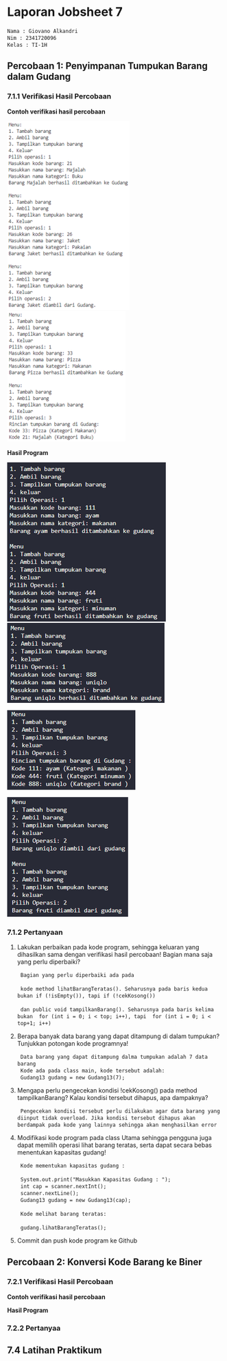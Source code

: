 # Laporan Jobsheet 7

```
Nama : Giovano Alkandri
Nim : 2341720096
Kelas : TI-1H
```

## Percobaan 1: Penyimpanan Tumpukan Barang dalam Gudang

### 7.1.1 Verifikasi Hasil Percobaan

**Contoh verifikasi hasil percobaan**

![alt text](image.png) ![alt text](image-1.png)

**Hasil Program**

![alt text](image-2.png) ![alt text](image-3.png)  

![alt text](image-4.png)  

![alt text](image-5.png)


### 7.1.2 Pertanyaan

1. Lakukan perbaikan pada kode program, sehingga keluaran yang dihasilkan sama dengan verifikasi hasil percobaan! Bagian mana saja yang perlu diperbaiki?  

        Bagian yang perlu diperbaiki ada pada 
        
        kode method lihatBarangTeratas(). Seharusnya pada baris kedua bukan if (!isEmpty()), tapi if (!cekKosong())

        dan public void tampilkanBarang(). Seharusnya pada baris kelima bukan  for (int i = 0; i < top; i++), tapi  for (int i = 0; i < top+1; i++)


2. Berapa banyak data barang yang dapat ditampung di dalam tumpukan? Tunjukkan potongan kode programnya!

        Data barang yang dapat ditampung dalma tumpukan adalah 7 data barang  
        Kode ada pada class main, kode tersebut adalah: 
        Gudang13 gudang = new Gudang13(7);

3. Mengapa perlu pengecekan kondisi !cekKosong() pada method tampilkanBarang? Kalau kondisi tersebut dihapus, apa dampaknya?

        Pengecekan kondisi tersebut perlu dilakukan agar data barang yang diinput tidak overload. Jika kondisi tersebut dihapus akan berdampak pada kode yang lainnya sehingga akan menghasilkan error

4. Modifikasi kode program pada class Utama sehingga pengguna juga dapat memilih operasi lihat barang teratas, serta dapat secara bebas menentukan kapasitas gudang!  

        Kode mementukan kapasitas gudang : 

        System.out.print("Masukkan Kapasitas Gudang : ");
        int cap = scanner.nextInt();
        scanner.nextLine();
        Gudang13 gudang = new Gudang13(cap);

        Kode melihat barang teratas: 

        gudang.lihatBarangTeratas();
          

5. Commit dan push kode program ke Github


## Percobaan 2: Konversi Kode Barang ke Biner

### 7.2.1 Verifikasi Hasil Percobaan

**Contoh verifikasi hasil percobaan**



**Hasil Program**



### 7.2.2 Pertanyaa


## 7.4 Latihan Praktikum


